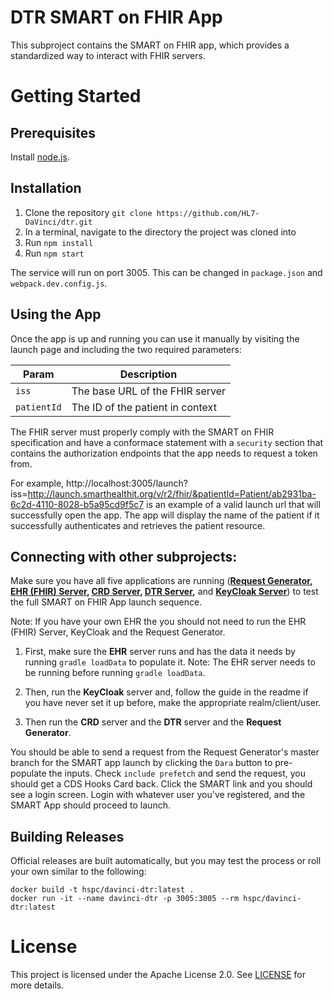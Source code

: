 # DTR SMART on FHIR App
This subproject contains the SMART on FHIR app, which provides a standardized way to interact with FHIR servers.  

# Getting Started

## Prerequisites

Install [node.js](https://nodejs.org/en/).

## Installation

1. Clone the repository `git clone https://github.com/HL7-DaVinci/dtr.git`
2. In a terminal, navigate to the directory the project was cloned into
3. Run `npm install`
4. Run `npm start`

The service will run on port 3005. This can be changed in `package.json` and `webpack.dev.config.js`.

## Using the App

Once the app is up and running you can use it manually by visiting the launch page and including the two required parameters:

|Param|Description|
|----|----|
|`iss`|The base URL of the FHIR server|
|`patientId`|The ID of the patient in context|

The FHIR server must properly comply with the SMART on FHIR specification and have a conformace statement with a `security` section that contains the authorization endpoints that the app needs to request a token from.  

For example, 
http://localhost:3005/launch?iss=http://launch.smarthealthit.org/v/r2/fhir/&patientId=Patient/ab2931ba-6c2d-4110-8028-b5a95cd9f5c7 is an example of a valid launch url that will successfully open the app.  The app will display the name of the patient if it successfully authenticates and retrieves the patient resource.

## Connecting with other subprojects:

Make sure you have all five applications are running (**[Request Generator](https://github.com/HL7-DaVinci/crd-request-generator), [EHR (FHIR) Server](https://github.com/HL7-DaVinci/CRD/tree/master/ehr-server), [CRD Server](https://github.com/HL7-DaVinci/CRD), [DTR Server](https://github.com/HL7-DaVinci/dtr),** and **[KeyCloak  Server](https://github.com/HL7-DaVinci/CRD#setting-up-a-keycloak-instance)**) to test the full SMART on FHIR App launch sequence. 

Note: If you have your own EHR the you should not need to run the EHR (FHIR) Server, KeyCloak and the Request Generator. 
 
1. First, make sure the **EHR** server runs and has the data it needs by running `gradle loadData` to populate it. Note: The EHR server needs to be running before running `gradle loadData`. 

2. Then, run the **KeyCloak** server and, follow the guide in the readme if you have never set it up before, make the appropriate realm/client/user. 

3. Then run the **CRD** server and the **DTR** server and the **Request Generator**.
 
You should be able to send a request from the Request Generator's master branch for the SMART app launch by clicking the `Dara` button to pre-populate the inputs.  Check `include prefetch` and send the request, you should get a CDS Hooks Card back. Click the SMART link and you should see a login screen.  Login with whatever user you've registered, and the SMART App should proceed to launch.

## Building Releases

Official releases are built automatically, but you may test the process or roll your own similar to the following:

    docker build -t hspc/davinci-dtr:latest .
    docker run -it --name davinci-dtr -p 3005:3005 --rm hspc/davinci-dtr:latest

# License

This project is licensed under the Apache License 2.0.  See [LICENSE](/LICENSE) for more details.
